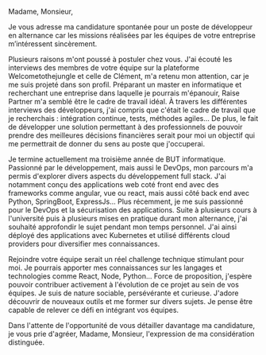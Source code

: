 Madame, Monsieur,

Je vous adresse ma candidature spontanée pour un poste de développeur en alternance car
les missions réalisées par les équipes de votre entreprise m’intéressent sincèrement.

Plusieurs raisons m'ont poussé à postuler chez vous. J'ai écouté les interviews des membres de votre équipe sur la plateforme Welcometothejungle et celle de Clément, m'a retenu mon attention, car je me suis projeté dans son profil. Préparant un master en informatique et recherchant une entreprise dans laquelle je pourrais m'épanouir, Raise Partner m'a semblé être le cadre de travail idéal. À travers les différentes interviews des développeurs, j'ai compris que c'était le cadre de travail que je recherchais : intégration continue, tests, méthodes agiles... De plus, le fait de développer une solution permettant à des professionnels de pouvoir prendre des meilleures décisions financières serait pour moi un objectif qui me permettrait de donner du sens au poste que j'occuperai.

Je termine actuellement ma troisième année de BUT informatique. Passionné par le développement, mais aussi le DevOps, mon parcours m'a permis d'explorer divers aspects du développement full stack. J'ai notamment conçu des applications web coté front end avec des frameworks comme angular, vue ou react, mais aussi côté back end avec Python, SpringBoot, ExpressJs... Plus récemment, je me suis passionné pour le DevOps et la sécurisation des applications. Suite à plusieurs cours à l'université puis à plusieurs mises en pratique durant mon alternance, j'ai souhaité approfondir le sujet pendant mon temps personnel. J'ai ainsi déployé des applications avec Kubernetes et utilisé différents cloud providers pour diversifier mes connaissances.

Rejoindre votre équipe serait un réel challenge technique stimulant pour moi. Je pourrais apporter mes connaissances sur les langages et technologies comme React, Node, Python... Force de proposition, j'espère pouvoir contribuer activement à l'évolution de ce projet au sein de vos équipes. Je suis de nature sociable, persévérante et curieuse. J'adore découvrir de nouveaux outils et me former sur divers sujets. Je pense être capable de relever ce défi en intégrant vos équipes.

Dans l'attente de l'opportunité de vous détailler davantage ma candidature, je vous prie d'agréer, Madame, Monsieur, l'expression de ma considération distinguée.